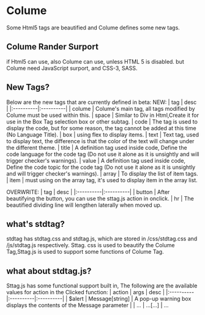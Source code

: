 # Colume
Some Html5 tags are beautified and Colume defines some new tags.

## Colume Rander Surport
if Html5 can use, also Colume can use, unless HTML 5 is disabled.
but Colume need JavaScript surport, and CSS-3, SASS.

## New Tags?
Below are the new tags that are currently defined in beta:
NEW:
| tag | desc |
|:----------|:----------|
| colume | Colume's main tag, all tags modified by Colume must be used within this.
| space | Similar to Div in Html,Create it for use in the Box Tag selection box or other subtag.
| code | The tag is used to display the code, but for some reason, the tag cannot be added at this time (No Language Title).
| box | using flex to display items.
| text | Text tag, used to display text, the difference is that the color of the text will change under the different theme.
| title | A definition tag used inside code, Define the code language for the code tag (Do not use it alone as it is unsightly and will trigger checker's warnings).
| value | A definition tag used inside code, Define the code topic for the code tag (Do not use it alone as it is unsightly and will trigger checker's warnings).
| array | To display the list of item tags.
| item | must using on the array tag, it's used to display item in the array list.

OVERWRITE:
| tag | desc |
|:----------|:----------|
| button | After beautifying the button, you can use the sttag.js action in onclick.
| hr | The beautified dividing line will lengthen laterally when moved up.

## what's stdtag?
stdtag has stdtag.css and stdtag.js, which are stored in /css/stdtag.css and /js/stdtag.js respectively.
Sttag. css is used to beautify the Colume Tag,Sttag.js is used to support some functions of Colume Tag.

## what about stdtag.js?
Sttag.js has some functional support built in, The following are the available values for action in the Clicked function:
| action | args | desc |
|:----------|:----------|:----------|
| $alert | Message[string] | A pop-up warning box displays the contents of the Message parameter |
| ... | ...[...] | ...
